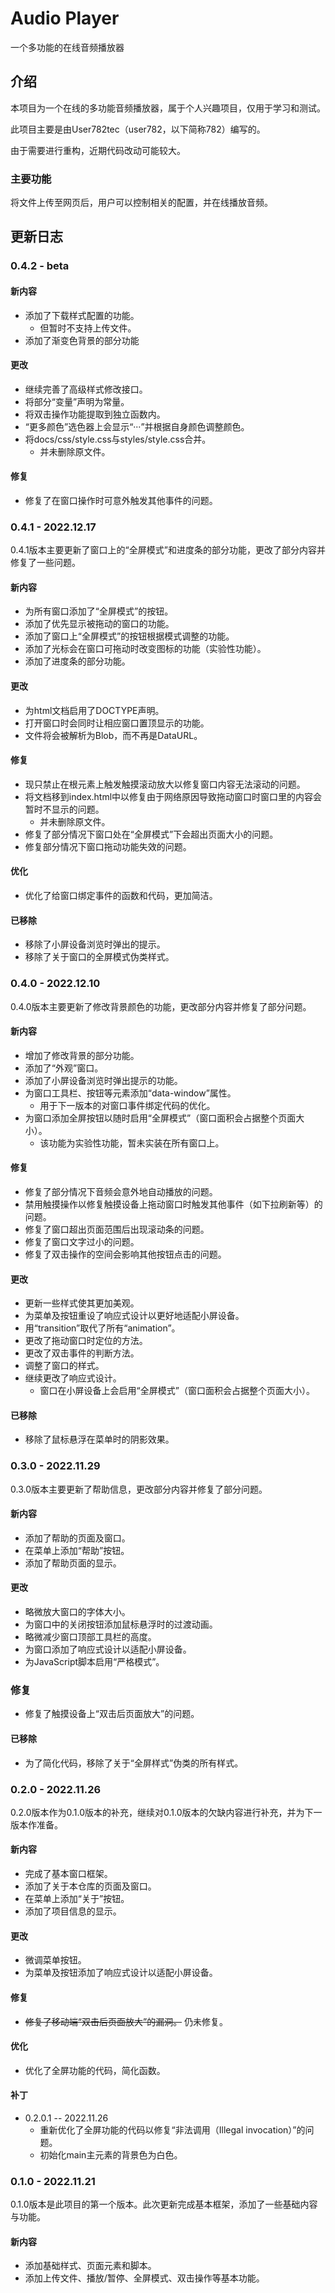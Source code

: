 # Audio Player

一个多功能的在线音频播放器

## 介绍

本项目为一个在线的多功能音频播放器，属于个人兴趣项目，仅用于学习和测试。

此项目主要是由User782tec（user782，以下简称782）编写的。

由于需要进行重构，近期代码改动可能较大。

### 主要功能

将文件上传至网页后，用户可以控制相关的配置，并在线播放音频。

## 更新日志

### 0.4.2 - beta

#### 新内容

* 添加了下载样式配置的功能。
  * 但暂时不支持上传文件。
* 添加了渐变色背景的部分功能

#### 更改

* 继续完善了高级样式修改接口。
* 将部分“变量”声明为常量。
* 将双击操作功能提取到独立函数内。
* “更多颜色”选色器上会显示“···”并根据自身颜色调整颜色。
* 将docs/css/style.css与styles/style.css合并。
  * 并未删除原文件。

#### 修复

* 修复了在窗口操作时可意外触发其他事件的问题。

### 0.4.1 - 2022.12.17

0.4.1版本主要更新了窗口上的“全屏模式”和进度条的部分功能，更改了部分内容并修复了一些问题。

#### 新内容

* 为所有窗口添加了“全屏模式”的按钮。
* 添加了优先显示被拖动的窗口的功能。
* 添加了窗口上“全屏模式”的按钮根据模式调整的功能。
* 添加了光标会在窗口可拖动时改变图标的功能（实验性功能）。
* 添加了进度条的部分功能。

#### 更改

* 为html文档启用了DOCTYPE声明。
* 打开窗口时会同时让相应窗口置顶显示的功能。
* 文件将会被解析为Blob，而不再是DataURL。

#### 修复

* 现只禁止在根元素上触发触摸滚动放大以修复窗口内容无法滚动的问题。
* 将文档移到index.html中以修复由于网络原因导致拖动窗口时窗口里的内容会暂时不显示的问题。
  * 并未删除原文件。
* 修复了部分情况下窗口处在“全屏模式”下会超出页面大小的问题。
* 修复部分情况下窗口拖动功能失效的问题。

#### 优化

* 优化了给窗口绑定事件的函数和代码，更加简洁。

#### 已移除

* 移除了小屏设备浏览时弹出的提示。
* 移除了关于窗口的全屏模式伪类样式。

### 0.4.0 - 2022.12.10

0.4.0版本主要更新了修改背景颜色的功能，更改部分内容并修复了部分问题。

#### 新内容

* 增加了修改背景的部分功能。
* 添加了“外观”窗口。
* 添加了小屏设备浏览时弹出提示的功能。
* 为窗口工具栏、按钮等元素添加“data-window”属性。
  * 用于下一版本的对窗口事件绑定代码的优化。
* 为窗口添加全屏按钮以随时启用“全屏模式”（窗口面积会占据整个页面大小）。
  * 该功能为实验性功能，暂未实装在所有窗口上。

#### 修复

* 修复了部分情况下音频会意外地自动播放的问题。
* 禁用触摸操作以修复触摸设备上拖动窗口时触发其他事件（如下拉刷新等）的问题。
* 修复了窗口超出页面范围后出现滚动条的问题。
* 修复了窗口文字过小的问题。
* 修复了双击操作的空间会影响其他按钮点击的问题。

#### 更改

* 更新一些样式使其更加美观。
* 为菜单及按钮重设了响应式设计以更好地适配小屏设备。
* 用“transition”取代了所有“animation”。
* 更改了拖动窗口时定位的方法。
* 更改了双击事件的判断方法。
* 调整了窗口的样式。
* 继续更改了响应式设计。
  * 窗口在小屏设备上会启用“全屏模式”（窗口面积会占据整个页面大小）。

#### 已移除

* 移除了鼠标悬浮在菜单时的阴影效果。

### 0.3.0 - 2022.11.29

0.3.0版本主要更新了帮助信息，更改部分内容并修复了部分问题。

#### 新内容

* 添加了帮助的页面及窗口。
* 在菜单上添加“帮助”按钮。
* 添加了帮助页面的显示。

#### 更改

* 略微放大窗口的字体大小。
* 为窗口中的关闭按钮添加鼠标悬浮时的过渡动画。
* 略微减少窗口顶部工具栏的高度。
* 为窗口添加了响应式设计以适配小屏设备。
* 为JavaScript脚本启用“严格模式”。

### 修复

* 修复了触摸设备上“双击后页面放大”的问题。

#### 已移除

* 为了简化代码，移除了关于“全屏样式”伪类的所有样式。

### 0.2.0 - 2022.11.26

0.2.0版本作为0.1.0版本的补充，继续对0.1.0版本的欠缺内容进行补充，并为下一版本作准备。

#### 新内容

* 完成了基本窗口框架。
* 添加了关于本仓库的页面及窗口。
* 在菜单上添加“关于”按钮。
* 添加了项目信息的显示。

#### 更改

* 微调菜单按钮。
* 为菜单及按钮添加了响应式设计以适配小屏设备。

#### 修复

* ~~修复了移动端“双击后页面放大”的漏洞。~~
仍未修复。

#### 优化

* 优化了全屏功能的代码，简化函数。

#### 补丁

* 0.2.0.1 -- 2022.11.26
  * 重新优化了全屏功能的代码以修复“非法调用（Illegal invocation）”的问题。
  * 初始化main主元素的背景色为白色。

### 0.1.0 - 2022.11.21

0.1.0版本是此项目的第一个版本。此次更新完成基本框架，添加了一些基础内容与功能。

#### 新内容

* 添加基础样式、页面元素和脚本。
* 添加上传文件、播放/暂停、全屏模式、双击操作等基本功能。
